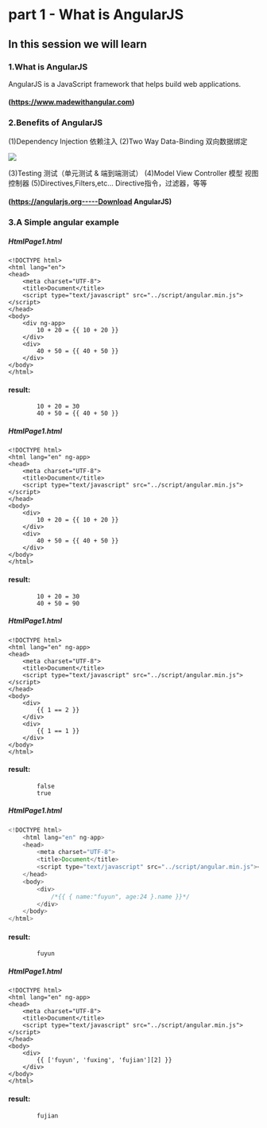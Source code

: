 # part 1 - What is AngularJS

## In this session we will learn

### 1.What is AngularJS

AngularJS is a JavaScript framework that helps build web applications.
####    (https://www.madewithangular.com)

### 2.Benefits of AngularJS

(1)Dependency Injection 依赖注入
(2)Two Way Data-Binding 双向数据绑定

![](../img/Model_View.png)

(3)Testing 测试（单元测试 & 端到端测试）
(4)Model View Controller 模型 视图 控制器
(5)Directives,Filters,etc… Directive指令，过滤器，等等
####    (https://angularjs.org-----Download AngularJS)

### 3.A Simple angular example

##### HtmlPage1.html

    <!DOCTYPE html>
    <html lang="en">
    <head>
        <meta charset="UTF-8">
        <title>Document</title>
        <script type="text/javascript" src="../script/angular.min.js"></script>
    </head>
    <body>
        <div ng-app>
            10 + 20 = {{ 10 + 20 }}
        </div>
        <div>
            40 + 50 = {{ 40 + 50 }}
        </div>
    </body>
    </html>

####    result: 
            10 + 20 = 30
            40 + 50 = {{ 40 + 50 }}

##### HtmlPage1.html
    <!DOCTYPE html>
    <html lang="en" ng-app>
    <head>
        <meta charset="UTF-8">
        <title>Document</title>
        <script type="text/javascript" src="../script/angular.min.js"></script>
    </head>
    <body>
        <div>
            10 + 20 = {{ 10 + 20 }}
        </div>
        <div>
            40 + 50 = {{ 40 + 50 }}
        </div>
    </body>
    </html>

####    result: 
            10 + 20 = 30
            40 + 50 = 90

##### HtmlPage1.html
    <!DOCTYPE html>
    <html lang="en" ng-app>
    <head>
        <meta charset="UTF-8">
        <title>Document</title>
        <script type="text/javascript" src="../script/angular.min.js"></script>
    </head>
    <body>
        <div>
            {{ 1 == 2 }}
        </div>
        <div>
            {{ 1 == 1 }}
        </div>
    </body>
    </html>

####    result: 
            false
            true

##### HtmlPage1.html
```JavaScript
<!DOCTYPE html>
    <html lang="en" ng-app>
    <head>
        <meta charset="UTF-8">
        <title>Document</title>
        <script type="text/javascript" src="../script/angular.min.js"></script>
    </head>
    <body>
        <div>
            /*{{ { name:"fuyun", age:24 }.name }}*/
        </div>
    </body>
</html>
```

####    result: 
            fuyun

##### HtmlPage1.html
    <!DOCTYPE html>
    <html lang="en" ng-app>
    <head>
        <meta charset="UTF-8">
        <title>Document</title>
        <script type="text/javascript" src="../script/angular.min.js"></script>
    </head>
    <body>
        <div>
            {{ ['fuyun', 'fuxing', 'fujian'][2] }}
        </div>
    </body>
    </html>

####    result: 
            fujian